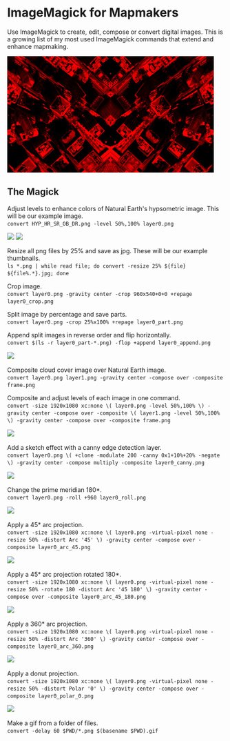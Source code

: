 # ImageMagick for Mapmakers

Use ImageMagick to create, edit, compose or convert digital images. This is a growing list of my most used ImageMagick commands that extend and enhance mapmaking.

<img src="images/newyork.jpg"/>

## The Magick

Adjust levels to enhance colors of Natural Earth's hypsometric image. This will be our example image.  
```convert HYP_HR_SR_OB_DR.png -level 50%,100% layer0.png```

<img src="images/HYP_HR_SR_OB_DR.jpg"/>
<img src="images/layer0.jpg"/>

Resize all png files by 25% and save as jpg. These will be our example thumbnails.  
```ls *.png | while read file; do convert -resize 25% ${file} ${file%.*}.jpg; done```

Crop image.  
```convert layer0.png -gravity center -crop 960x540+0+0 +repage layer0_crop.png```

Split image by percentage and save parts.  
```convert layer0.png -crop 25%x100% +repage layer0_part.png```

Append split images in reverse order and flip horizontally.  
```convert $(ls -r layer0_part-*.png) -flop +append layer0_append.png```

<img src="images/layer0_append.jpg"/>

Composite cloud cover image over Natural Earth image.  
```convert layer0.png layer1.png -gravity center -compose over -composite frame.png```

Composite and adjust levels of each image in one command.  
```convert -size 1920x1080 xc:none \( layer0.png -level 50%,100% \) -gravity center -compose over -composite \( layer1.png -level 50%,100% \) -gravity center -compose over -composite frame.png```

<img src="images/frame.jpg"/>

Add a sketch effect with a canny edge detection layer.  
```convert layer0.png \( +clone -modulate 200 -canny 0x1+10%+20% -negate \) -gravity center -compose multiply -composite layer0_canny.png```

<img src="images/layer0_canny.jpg"/>

Change the prime meridian 180*.  
```convert layer0.png -roll +960 layer0_roll.png```

<img src="images/layer0_roll.jpg"/>

Apply a 45* arc projection.  
```convert -size 1920x1080 xc:none \( layer0.png -virtual-pixel none -resize 50% -distort Arc '45' \) -gravity center -compose over -composite layer0_arc_45.png```

<img src="images/layer0_arc_45.jpg"/>

Apply a 45* arc projection rotated 180*.  
```convert -size 1920x1080 xc:none \( layer0.png -virtual-pixel none -resize 50% -rotate 180 -distort Arc '45 180' \) -gravity center -compose over -composite layer0_arc_45_180.png```

<img src="images/layer0_arc_45_180.jpg"/>

Apply a 360* arc projection.  
```convert -size 1920x1080 xc:none \( layer0.png -virtual-pixel none -resize 50% -distort Arc '360' \) -gravity center -compose over -composite layer0_arc_360.png```

<img src="images/layer0_arc_360.jpg"/>

Apply a donut projection.  
```convert -size 1920x1080 xc:none \( layer0.png -virtual-pixel none -resize 50% -distort Polar '0' \) -gravity center -compose over -composite layer0_polar_0.png```

<img src="images/layer0_polar_0.jpg"/>


Make a gif from a folder of files.  
```convert -delay 60 $PWD/*.png $(basename $PWD).gif```

